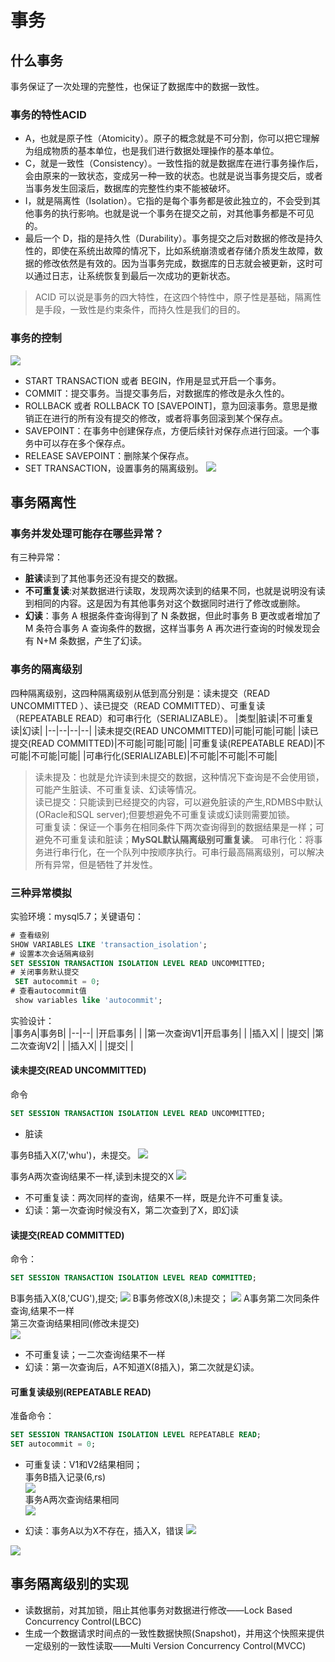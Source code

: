 # 事务
## 什么事务
事务保证了一次处理的完整性，也保证了数据库中的数据一致性。
### 事务的特性ACID
* A，也就是原子性（Atomicity）。原子的概念就是不可分割，你可以把它理解为组成物质的基本单位，也是我们进行数据处理操作的基本单位。
* C，就是一致性（Consistency）。一致性指的就是数据库在进行事务操作后，会由原来的一致状态，变成另一种一致的状态。也就是说当事务提交后，或者当事务发生回滚后，数据库的完整性约束不能被破坏。
* I，就是隔离性（Isolation）。它指的是每个事务都是彼此独立的，不会受到其他事务的执行影响。也就是说一个事务在提交之前，对其他事务都是不可见的。
* 最后一个 D，指的是持久性（Durability）。事务提交之后对数据的修改是持久性的，即使在系统出故障的情况下，比如系统崩溃或者存储介质发生故障，数据的修改依然是有效的。因为当事务完成，数据库的日志就会被更新，这时可以通过日志，让系统恢复到最后一次成功的更新状态。
>ACID 可以说是事务的四大特性，在这四个特性中，原子性是基础，隔离性是手段，一致性是约束条件，而持久性是我们的目的。
### 事务的控制
![](../img/事务-1.jpg)
* START TRANSACTION 或者 BEGIN，作用是显式开启一个事务。
* COMMIT：提交事务。当提交事务后，对数据库的修改是永久性的。
* ROLLBACK 或者 ROLLBACK TO [SAVEPOINT]，意为回滚事务。意思是撤销正在进行的所有没有提交的修改，或者将事务回滚到某个保存点。
* SAVEPOINT：在事务中创建保存点，方便后续针对保存点进行回滚。一个事务中可以存在多个保存点。
* RELEASE SAVEPOINT：删除某个保存点。
* SET TRANSACTION，设置事务的隔离级别。
![](../img/事务01.png)

## 事务隔离性
### 事务并发处理可能存在哪些异常？
有三种异常：
* <strong>脏读</strong>读到了其他事务还没有提交的数据。
* <strong>不可重复读</strong>:对某数据进行读取，发现两次读到的结果不同，也就是说明没有读到相同的内容。这是因为有其他事务对这个数据同时进行了修改或删除。
* <strong>幻读</strong>：事务 A 根据条件查询得到了 N 条数据，但此时事务 B 更改或者增加了 M 条符合事务 A 查询条件的数据，这样当事务 A 再次进行查询的时候发现会有 N+M 条数据，产生了幻读。

### 事务的隔离级别
四种隔离级别，这四种隔离级别从低到高分别是：读未提交（READ UNCOMMITTED ）、读已提交（READ COMMITTED）、可重复读（REPEATABLE READ）和可串行化（SERIALIZABLE）。
|类型|脏读|不可重复读|幻读|
|--|--|--|--|
|读未提交(READ UNCOMMITTED)|可能|可能|可能|
|读已提交(READ COMMITTED)|不可能|可能|可能|
|可重复读(REPEATABLE READ)|不可能|不可能|可能|
|可串行化(SERIALIZABLE)|不可能|不可能|不可能|

> 读未提及：也就是允许读到未提交的数据，这种情况下查询是不会使用锁，可能产生脏读、不可重复读、幻读等情况。  
> 读已提交：只能读到已经提交的内容，可以避免脏读的产生,RDMBS中默认(ORacle和SQL server);但要想避免不可重复读或幻读则需要加锁。  
> 可重复读：保证一个事务在相同条件下两次查询得到的数据结果是一样；可避免不可重复读和脏读；<strong>MySQL默认隔离级别可重复读</strong>。 
> 可串行化：将事务进行串行化，在一个队列中按顺序执行。可串行最高隔离级别，可以解决所有异常，但是牺牲了并发性。

### 三种异常模拟
实验环境：mysql5.7；关键语句：
```sql
# 查看级别
SHOW VARIABLES LIKE 'transaction_isolation';
# 设置本次会话隔离级别
SET SESSION TRANSACTION ISOLATION LEVEL READ UNCOMMITTED;
# 关闭事务默认提交
 SET autocommit = 0;
# 查看autocommit值
 show variables like 'autocommit';
```

实验设计：  
|事务A|事务B|
|--|--|
|开启事务|  |
|第一次查询V1|开启事务|
|   |插入X|
|   |提交|
|第二次查询V2|  |
|插入X| |
|提交|  |
#### 读未提交(READ UNCOMMITTED)
命令
```sql
SET SESSION TRANSACTION ISOLATION LEVEL READ UNCOMMITTED;
```
* 脏读 
   
事务B插入X(7,'whu')，未提交。
![](./../img/读未提交-1.jpg)  

事务A两次查询结果不一样,读到未提交的X
![](../img/读未提交-2.jpg)

* 不可重复读：两次同样的查询，结果不一样，既是允许不可重复读。
* 幻读：第一次查询时候没有X，第二次查到了X，即幻读
  
#### 读提交(READ COMMITTED)
命令：
```sql
SET SESSION TRANSACTION ISOLATION LEVEL READ COMMITTED;
```
B事务插入X(8,'CUG'),提交;
![](../img/读提交-1.jpg)
B事务修改X(8,)未提交；
![](./../img/读提交-3.jpg)
A事务第二次同条件查询,结果不一样  
第三次查询结果相同(修改未提交)  
![](./../img/读提交-4.jpg)

* 不可重复读；一二次查询结果不一样
* 幻读：第一次查询后，A不知道X(8插入)，第二次就是幻读。

#### 可重复读级别(REPEATABLE READ) 
准备命令：
```sql
SET SESSION TRANSACTION ISOLATION LEVEL REPEATABLE READ;
SET autocommit = 0;
```

* 可重复读：V1和V2结果相同；  
事务B插入记录(6,rs)  
![](../img/可重复读-1.jpg)  
事务A两次查询结果相同  
![](../img/可重复读-2.jpg)  

* 幻读：事务A以为X不存在，插入X，错误
![](../img/可重复读-3.jpg)

![](./../img/事务02.png)

## 事务隔离级别的实现

* 读数据前，对其加锁，阻止其他事务对数据进行修改——Lock Based Concurrency Control(LBCC)
* 生成一个数据请求时间点的一致性数据快照(Snapshot)，并用这个快照来提供一定级别的一致性读取——Multi Version Concurrency Control(MVCC)